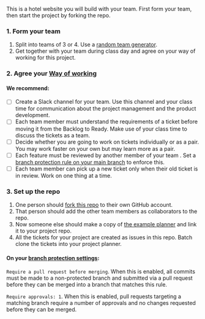 This is a hotel website you will build with your team. First form your team, then start the project by forking the repo.

### 1. Form your team
1. Split into teams of 3 or 4. Use a [random team generator](https://www.randomlists.com/team-generator).
1. Get together with your team during class day and agree on your way of working for this project.

### 2. Agree your [Way of working](https://www.atlassian.com/practices)
  
  #### We recommend:
  - [ ] Create a Slack channel for your team. Use this channel and your class time for communication about the project management and the product development.
  - [ ] Each team member must understand the requirements of a ticket before moving it from the Backlog to Ready. Make use of your class time to discuss the tickets as a team.
  - [ ] Decide whether you are going to work on tickets individually or as a pair. You may work faster on your own but may learn more as a pair.
  - [ ] Each feature must be reviewed by another member of your team . Set a [branch protection rule on your main branch](https://github.com/CodeYourFuture/React-Module-Project/settings/branches) to enforce this.
  - [ ] Each team member can pick up a new ticket only when their old ticket is in review. Work on one thing at a time.

### 3. Set up the repo
1. One person should [fork this repo](https://github.com/CodeYourFuture/React-Module-Project/fork) to their own GitHub account.
2. That person should add the other team members as collaborators to the repo.
3. Now someone else should make a copy of [the example planner](https://github.com/orgs/CodeYourFuture/projects/152) and link it to your project repo.
4. All the tickets for your project are created as issues in this repo. Batch clone the tickets into your project planner.

#### On your [branch protection settings](https://docs.github.com/en/repositories/configuring-branches-and-merges-in-your-repository/managing-protected-branches/managing-a-branch-protection-rule#creating-a-branch-protection-rule):
`Require a pull request before merging`. When this is enabled, all commits must be made to a non-protected branch and submitted via a pull request before they can be merged into a branch that matches this rule.

`Require approvals: 1`. When this is enabled, pull requests targeting a matching branch require a number of approvals and no changes requested before they can be merged. 

